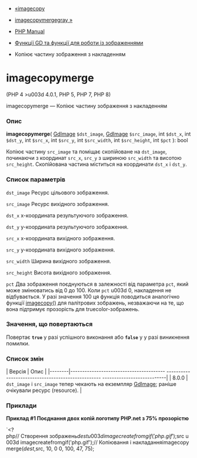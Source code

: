 - [«imagecopy](function.imagecopy.md)
- [imagecopymergegray »](function.imagecopymergegray.md)

- [PHP Manual](index.md)
- [Функції GD та функції для роботи із зображеннями](ref.image.md)
- Копіює частину зображення з накладенням

# imagecopymerge

(PHP 4 \>u003d 4.0.1, PHP 5, PHP 7, PHP 8)

imagecopymerge — Копіює частину зображення з накладенням

### Опис

**imagecopymerge**(
[GdImage](class.gdimage.md) `$dst_image`,
[GdImage](class.gdimage.md) `$src_image`,
int `$dst_x`,
int `$dst_y`,
int `$src_x`,
int `$src_y`,
int `$src_width`,
int `$src_height`,
int `$pct`
): bool

Копіює частину `src_image` та поміщає скопійоване на `dst_image`,
починаючи з координат `src_x`, `src_y` з шириною `src_width` та висотою
`src_height`. Скопійована частина міститься на координати `dst_x` і
`dst_y`.

### Список параметрів

`dst_image`
Ресурс цільового зображення.

`src_image`
Ресурс вихідного зображення.

`dst_x`
x-координата результуючого зображення.

`dst_y`
y-координата результуючого зображення.

`src_x`
x-координата вихідного зображення.

`src_y`
y-координата вихідного зображення.

`src_width`
Ширина вихідного зображення.

`src_height`
Висота вихідного зображення.

`pct`
Два зображення поєднуються в залежності від параметра `pct`,
який може змінюватись від 0 до 100. Коли `pct` u003d 0, накладення не
відбувається. У разі значення 100 ця функція поводиться аналогічно
функції [imagecopy()](function.imagecopy.md) для палітрових
зображень, незважаючи на те, що вона підтримує прозорість для
truecolor-зображень.

### Значення, що повертаються

Повертає **`true`** у разі успішного виконання або **`false`** у
у разі виникнення помилки.

### Список змін

| Версія | Опис |
|--------|---------------------------------------- -------------------------------------------------- ---------------------------|
| 8.0.0 | `dst_image` і `src_image` тепер чекають на екземпляр [GdImage](class.gdimage.md); раніше очікували ресурс (resource). |

### Приклади

**Приклад #1 Поєднання двох копій логотипу PHP.net з 75% прозорістю**

`<?php// Створення зображень$dest u003d imagecreatefromgif('php.gif');$src u003d imagecreatefromgif('php.gif');// Копіювання і накладанняimagecopymerge($dest, $src, 10, 0 0, 100, 47, 75);
